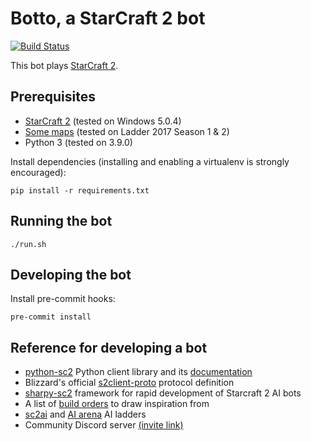 # Botto, a StarCraft 2 bot

[![Build Status](https://travis-ci.org/Vilsepi/sc2-botto.svg?branch=main)](https://travis-ci.org/Vilsepi/sc2-botto)

This bot plays [StarCraft 2](https://starcraft2.com/).

## Prerequisites

- [StarCraft 2](https://us.battle.net/account/sc2/starter-edition/) (tested on Windows 5.0.4)
- [Some maps](https://github.com/Blizzard/s2client-proto#downloads) (tested on Ladder 2017 Season 1 & 2)
- Python 3 (tested on 3.9.0)

Install dependencies (installing and enabling a virtualenv is strongly encouraged):

    pip install -r requirements.txt

## Running the bot

    ./run.sh

## Developing the bot

Install pre-commit hooks:

    pre-commit install

## Reference for developing a bot

- [python-sc2](https://github.com/BurnySc2/python-sc2) Python client library and its [documentation](https://burnysc2.github.io/python-sc2/docs/text_files/introduction.html#available-information-in-the-game)
- Blizzard's official [s2client-proto](https://github.com/Blizzard/s2client-proto) protocol definition
- [sharpy-sc2](https://github.com/DrInfy/sharpy-sc2) framework for rapid development of Starcraft 2 AI bots
- A list of [build orders](https://lotv.spawningtool.com/build/) to draw inspiration from
- [sc2ai](https://sc2ai.net/) and [AI arena](https://aiarena.net/) AI ladders
- Community Discord server [(invite link)](https://discord.gg/BH58ZVt)
